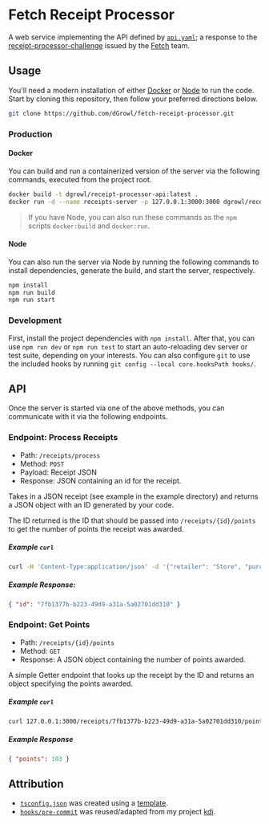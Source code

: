 # Fetch Receipt Processor

A web service implementing the API defined by [`api.yaml`](meta/api.yaml); a response to the [receipt-processor-challenge](https://github.com/fetch-rewards/receipt-processor-challenge) issued by the [Fetch](https://fetch.com/) team.

## Usage

You'll need a modern installation of either [Docker](https://www.docker.com/) or [Node](https://nodejs.org/) to run the code. Start by cloning this repository, then follow your preferred directions below.

```sh
git clone https://github.com/dGrowl/fetch-receipt-processor.git
```

### Production

#### Docker

You can build and run a containerized version of the server via the following commands, executed from the project root.
```sh
docker build -t dgrowl/receipt-processor-api:latest .
docker run -d --name receipts-server -p 127.0.0.1:3000:3000 dgrowl/receipt-processor-api:latest
```
> If you have Node, you can also run these commands as the `npm` scripts `docker:build` and `docker:run`.

#### Node

You can also run the server via Node by running the following commands to install dependencies, generate the build, and start the server, respectively.
```sh
npm install
npm run build
npm run start
```

### Development

First, install the project dependencies with `npm install`. After that, you can use `npm run dev` or `npm run test` to start an auto-reloading dev server or test suite, depending on your interests. You can also configure `git` to use the included hooks by running `git config --local core.hooksPath hooks/`.

## API

Once the server is started via one of the above methods, you can communicate with it via the following endpoints.

### Endpoint: Process Receipts

* Path: `/receipts/process`
* Method: `POST`
* Payload: Receipt JSON
* Response: JSON containing an id for the receipt.

Takes in a JSON receipt (see example in the example directory) and returns a JSON object with an ID generated by your code.

The ID returned is the ID that should be passed into `/receipts/{id}/points` to get the number of points the receipt was awarded.

##### Example `curl`

```sh
curl -H 'Content-Type:application/json' -d '{"retailer": "Store", "purchaseDate": "2022-03-20", "purchaseTime": "14:33", "items": [{"shortDescription": "Drink", "price":"2.25"}, {"shortDescription": "Cookies", "price": "1.75"}], "total": "4.00"}' 127.0.0.1:3000/receipts/process
```

##### Example Response:

```json
{ "id": "7fb1377b-b223-49d9-a31a-5a02701dd310" }
```

### Endpoint: Get Points

* Path: `/receipts/{id}/points`
* Method: `GET`
* Response: A JSON object containing the number of points awarded.

A simple Getter endpoint that looks up the receipt by the ID and returns an object specifying the points awarded.

##### Example `curl`

```sh
curl 127.0.0.1:3000/receipts/7fb1377b-b223-49d9-a31a-5a02701dd310/points
```

##### Example Response

```json
{ "points": 103 }
```

## Attribution

* [`tsconfig.json`](tsconfig.json) was created using a [template](https://www.totaltypescript.com/tsconfig-cheat-sheet).
* [`hooks/pre-commit`](hooks/pre-commit) was reused/adapted from my project [kdi](https://github.com/dGrowl/kdi/blob/main/dev/hooks/pre-commit).
